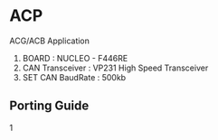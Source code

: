 # ACP
ACG/ACB Application
1. BOARD : NUCLEO - F446RE
2. CAN Transceiver : VP231 High Speed Transceiver
3. SET CAN BaudRate : 500kb

## Porting Guide
  1
